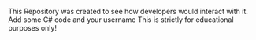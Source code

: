 This Repository was created to see how developers would interact with it. 
Add some C# code and your username 
This is strictly for educational purposes only!
